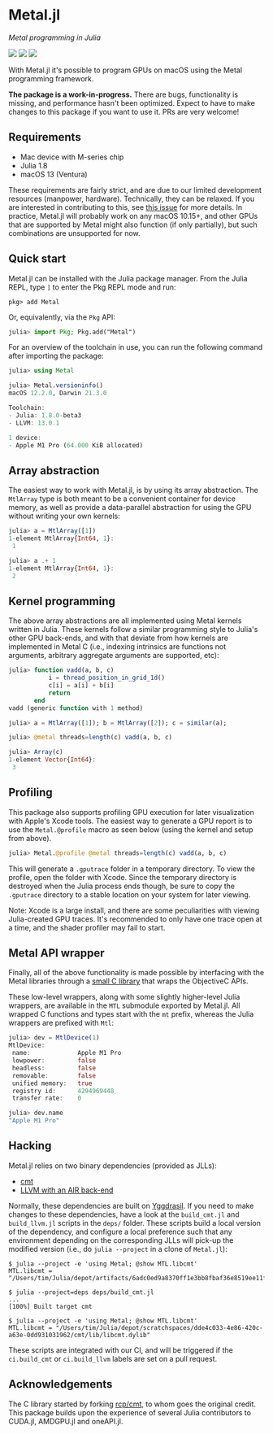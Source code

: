 # Metal.jl

*Metal programming in Julia*

[![][doi-img]][doi-url] [![][buildkite-img]][buildkite-url] [![][codecov-img]][codecov-url]

[doi-img]: https://zenodo.org/badge/262279120.svg
[doi-url]: https://zenodo.org/badge/latestdoi/262279120

[buildkite-img]: https://badge.buildkite.com/a9b335b7d5d4d7ea90b031057728de9d1e9a73d5bcd9d89655.svg?branch=main
[buildkite-url]: https://buildkite.com/julialang/metal-dot-jl

[codecov-img]: https://codecov.io/gh/JuliaGPU/Metal.jl/branch/main/graph/badge.svg
[codecov-url]: https://codecov.io/gh/JuliaGPU/Metal.jl

With Metal.jl it's possible to program GPUs on macOS using the Metal programming
framework.

**The package is a work-in-progress.** There are bugs, functionality is missing,
and performance hasn't been optimized. Expect to have to make changes to this package
if you want to use it. PRs are very welcome!


## Requirements

-  Mac device with M-series chip
-  Julia 1.8
-  macOS 13 (Ventura)

These requirements are fairly strict, and are due to our limited development
resources (manpower, hardware). Technically, they can be relaxed. If you are
interested in contributing to this, see [this
issue](https://github.com/JuliaGPU/Metal.jl/issues/22) for more details.
In practice, Metal.jl will probably work on any macOS 10.15+, and other
GPUs that are supported by Metal might also function (if only partially),
but such combinations are unsupported for now.


## Quick start

Metal.jl can be installed with the Julia package manager. From the Julia REPL, type `]` to
enter the Pkg REPL mode and run:

```
pkg> add Metal
```

Or, equivalently, via the `Pkg` API:

```julia
julia> import Pkg; Pkg.add("Metal")
```

For an overview of the toolchain in use, you can run the following command after
importing the package:

```julia
julia> using Metal

julia> Metal.versioninfo()
macOS 12.2.0, Darwin 21.3.0

Toolchain:
- Julia: 1.8.0-beta3
- LLVM: 13.0.1

1 device:
- Apple M1 Pro (64.000 KiB allocated)
```


## Array abstraction

The easiest way to work with Metal.jl, is by using its array abstraction.
The `MtlArray` type is both meant to be a convenient container for device
memory, as well as provide a data-parallel abstraction for using the GPU
without writing your own kernels:

```julia
julia> a = MtlArray([1])
1-element MtlArray{Int64, 1}:
 1

julia> a .+ 1
1-element MtlArray{Int64, 1}:
 2
```


## Kernel programming

The above array abstractions are all implemented using Metal kernels written
in Julia. These kernels follow a similar programming style to Julia's other
GPU back-ends, and with that deviate from how kernels are implemented in Metal C
(i.e., indexing intrinsics are functions not arguments, arbitrary aggregate arguments
are supported, etc):

```julia
julia> function vadd(a, b, c)
           i = thread_position_in_grid_1d()
           c[i] = a[i] + b[i]
           return
       end
vadd (generic function with 1 method)

julia> a = MtlArray([1]); b = MtlArray([2]); c = similar(a);

julia> @metal threads=length(c) vadd(a, b, c)

julia> Array(c)
1-element Vector{Int64}:
 3
```

## Profiling

This package also supports profiling GPU execution for later visualization with Apple's
Xcode tools. The easiest way to generate a GPU report is to use the `Metal.@profile` macro as seen
below (using the kernel and setup from above).

```julia
julia> Metal.@profile @metal threads=length(c) vadd(a, b, c)
```

This will generate a `.gputrace` folder in a temporary directory. To view the profile, open
the folder with Xcode. Since the temporary directory is destroyed when the Julia process
ends though, be sure to copy the `.gputrace` directory to a stable location on your system
for later viewing.

Note: Xcode is a large install, and there are some peculiarities with viewing Julia-created
GPU traces. It's recommended to only have one trace open at a time, and the shader profiler
may fail to start.

## Metal API wrapper

Finally, all of the above functionality is made possible by interfacing with
the Metal libraries through a [small C library](https://github.com/JuliaGPU/cmt)
that wraps the ObjectiveC APIs.

These low-level wrappers, along with some slightly higher-level Julia wrappers,
are available in the `MTL` submodule exported by Metal.jl. All wrapped C
functions and types start with the `mt` prefix, whereas the Julia wrappers are
prefixed with `Mtl`:

```julia
julia> dev = MtlDevice(1)
MtlDevice:
 name:             Apple M1 Pro
 lowpower:         false
 headless:         false
 removable:        false
 unified memory:   true
 registry id:      4294969448
 transfer rate:    0

julia> dev.name
"Apple M1 Pro"
```


## Hacking

Metal.jl relies on two binary dependencies (provided as JLLs):

- [cmt](https://github.com/JuliaGPU/Metal.jl/tree/main/deps/cmt)
- [LLVM with an AIR back-end](https://github.com/JuliaGPU/llvm-metal)

Normally, these dependencies are built on
[Yggdrasil](https://github.com/JuliaPackaging/Yggdrasil/).
If you need to make changes to these dependencies, have a look at the
`build_cmt.jl` and `build_llvm.jl` scripts in the `deps/` folder. These
scripts build a local version of the dependency, and configure a local
preference such that any environment depending on the corresponding JLLs will
pick-up the modified version (i.e., do `julia --project` in a clone
of `Metal.jl`):

```
$ julia --project -e 'using Metal; @show MTL.libcmt'
MTL.libcmt = "/Users/tim/Julia/depot/artifacts/6adc0ed9a8370ff1e3bb8fbaf36e8519ee11fd96/lib/libcmt.dylib"

$ julia --project=deps deps/build_cmt.jl
...
[100%] Built target cmt

$ julia --project -e 'using Metal; @show MTL.libcmt'
MTL.libcmt = "/Users/tim/Julia/depot/scratchspaces/dde4c033-4e86-420c-a63e-0dd931031962/cmt/lib/libcmt.dylib"
```

These scripts are integrated with our CI, and will be triggered if
the `ci.build_cmt` or `ci.build_llvm` labels are set on a pull request.


## Acknowledgements

The C library started by forking [rcp/cmt](https://github.com/recp/cmt), to whom
goes the original credit. This package builds upon the experience of several
Julia contributors to CUDA.jl, AMDGPU.jl and oneAPI.jl.
